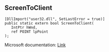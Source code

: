 ## ScreenToClient

```
[DllImport("user32.dll", SetLastError = true)]
public static extern bool ScreenToClient(
   IntPtr hWnd,
   ref POINT lpPoint
);
```

Microsoft documentation: [Link](https://docs.microsoft.com/en-us/windows/win32/api/winuser/nf-winuser-screentoclient)
